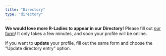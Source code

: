 ```yaml
---
title: "Directory"
type: "directory"
---
```


**We would love more R-Ladies to appear in our Directory!** 
Please fill out [our form](/form/directory-update)! 
It only takes a few minutes, and soon your profile will be online.

If you want to **update** your profile, fill out the same form and choose the "Update directory entry" option. 
